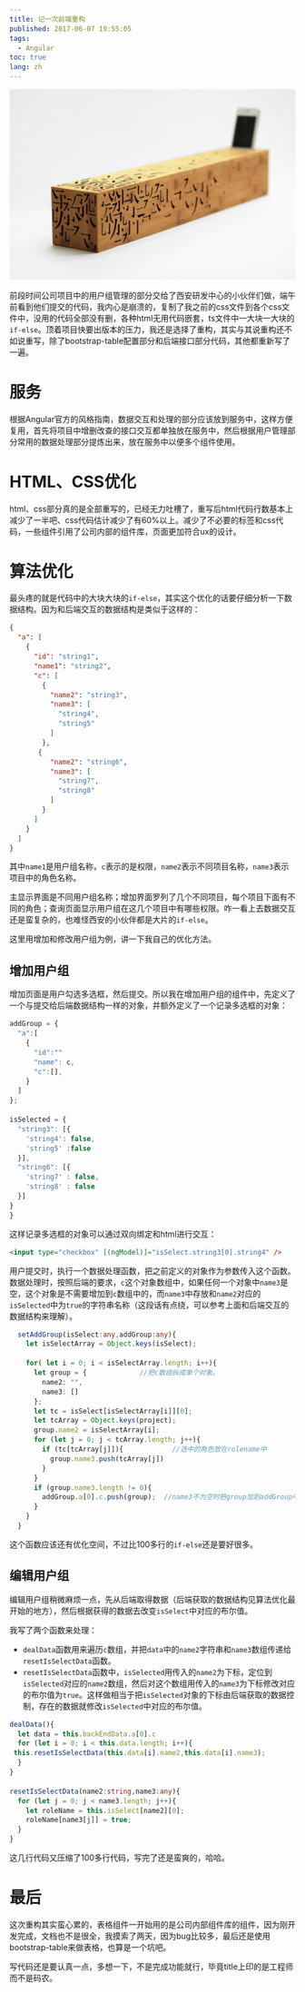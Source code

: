 ```yaml
---
title: 记一次前端重构
published: 2017-06-07 19:55:05
tags: 
  - Angular
toc: true
lang: zh
---
```


![20170607149683885648699.jpg](../_images/记一次前端重构/20170607149683885648699.jpg)

<!--more-->

前段时间公司项目中的用户组管理的部分交给了西安研发中心的小伙伴们做，端午前看到他们提交的代码，我内心是崩溃的，复制了我之前的css文件到各个css文件中，没用的代码全部没有删，各种html无用代码嵌套，ts文件中一大块一大块的`if-else`。顶着项目快要出版本的压力，我还是选择了重构，其实与其说重构还不如说重写，除了bootstrap-table配置部分和后端接口部分代码，其他都重新写了一遍。

# 服务

根据Angular官方的风格指南，数据交互和处理的部分应该放到服务中，这样方便复用，首先将项目中增删改查的接口交互都单独放在服务中，然后根据用户管理部分常用的数据处理部分提炼出来，放在服务中以便多个组件使用。

# HTML、CSS优化

html、css部分真的是全部重写的，已经无力吐槽了，重写后html代码行数基本上减少了一半吧、css代码估计减少了有60%以上。减少了不必要的标签和css代码，一些组件引用了公司内部的组件库，页面更加符合ux的设计。

# 算法优化

最头疼的就是代码中的大块大块的`if-else`，其实这个优化的话要仔细分析一下数据结构。因为和后端交互的数据结构是类似于这样的：

```json
{
  "a": [
    {
      "id": "string1",
      "name1": "string2",
      "c": [
        {
          "name2": "string3",
          "name3": [
            "string4",
            "string5"
          ]
        },
       {
          "name2": "string6",
          "name3": [
            "string7",
            "string8"
          ]
        }
      ]
    }
  ]
}
```

其中`name1`是用户组名称，`c`表示的是权限，`name2`表示不同项目名称，`name3`表示项目中的角色名称。

主显示界面是不同用户组名称；增加界面罗列了几个不同项目，每个项目下面有不同的角色；查询页面显示用户组在这几个项目中有哪些权限。咋一看上去数据交互还是蛮复杂的，也难怪西安的小伙伴都是大片的`if-else`。

这里用增加和修改用户组为例，讲一下我自己的优化方法。

## 增加用户组

增加页面是用户勾选多选框，然后提交。所以我在增加用户组的组件中，先定义了一个与提交给后端数据结构一样的对象，并额外定义了一个记录多选框的对象：

```javascript
addGroup = {
  "a":[
    {
      "id":""
      "name": c,
      "c":[],
    }
  ]
};

isSelected = {
  "string3": [{
    'string4': false,
    'string5' :false
  }],
  "string6": [{
    'string7' : false,
    'string8' : false
  }]
}
}
```

这样记录多选框的对象可以通过双向绑定和html进行交互：

```html
<input type="checkbox" [(ngModel)]="isSelect.string3[0].string4" />
```

用户提交时，执行一个数据处理函数，把之前定义的对象作为参数传入这个函数。数据处理时，按照后端的要求，`c`这个对象数组中，如果任何一个对象中`name3`是空，这个对象是不需要增加到`c`数组中的，而`name3`中存放和`name2`对应的`isSelected`中为`true`的字符串名称（这段话有点绕，可以参考上面和后端交互的数据结构来理解）。

```typescript
  setAddGroup(isSelect:any,addGroup:any){
    let isSelectArray = Object.keys(isSelect);

    for( let i = 0; i < isSelectArray.length; i++){
      let group = {             //把c数组拆成单个对象。
        name2: "",
        name3: []
      };
      let tc = isSelect[isSelectArray[i]][0];
      let tcArray = Object.keys(project);
      group.name2 = isSelectArray[i];
      for (let j = 0; j < tcArray.length; j++){
        if (tc[tcArray[j]]){            //选中的角色放在rolename中
          group.name3.push(tcArray[j])
        }
      }
      if (group.name3.length != 0){
        addGroup.a[0].c.push(group);  //name3不为空时把group加到addGroup中
      }
    }
  }
```

这个函数应该还有优化空间，不过比100多行的`if-else`还是要好很多。

## 编辑用户组

编辑用户组稍微麻烦一点，先从后端取得数据（后端获取的数据结构见算法优化最开始的地方），然后根据获得的数据去改变`isSelect`中对应的布尔值。

我写了两个函数来处理：

* `dealData`函数用来遍历`c`数组，并把`data`中的`name2`字符串和`name3`数组传递给`resetIsSelectData`函数。
* `resetIsSelectData`函数中，`isSelected`用传入的`name2`为下标，定位到`isSelected`对应的`name2`数组，然后对这个数组用传入的`name3`为下标修改对应的布尔值为`true`。这样做相当于把`isSelected`对象的下标由后端获取的数据控制，存在的数据就修改`isSelected`中对应的布尔值。

```typescript
dealData(){
  let data = this.backEndData.a[0].c
  for (let i = 0; i < this.data.length; i++){
 this.resetIsSelectData(this.data[i].name2,this.data[i].name3);
  }
}

resetIsSelectData(name2:string,name3:any){
  for (let j = 0; j < name3.length; j++){
    let roleName = this.isSelect[name2][0];
    roleName[name3[j]] = true;
  }
}
```

这几行代码又压缩了100多行代码，写完了还是蛮爽的，哈哈。

# 最后

这次重构其实蛮心累的，表格组件一开始用的是公司内部组件库的组件，因为刚开发完成，文档也不是很全，我摸索了两天，因为bug比较多，最后还是使用bootstrap-table来做表格，也算是一个坑吧。

写代码还是要认真一点，多想一下，不是完成功能就行，毕竟title上印的是工程师而不是码农。


